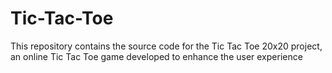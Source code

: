 # Tic-Tac-Toe
This repository contains the source code for the Tic Tac Toe 20x20 project, an online Tic Tac Toe game developed to enhance the user experience
